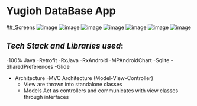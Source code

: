 # Yugioh DataBase App
     
 ##_Screens
      ![image](https://user-images.githubusercontent.com/72777066/125533685-ff4457c5-d80b-4169-9d93-8404461c4928.png)
      ![image](https://user-images.githubusercontent.com/72777066/125533553-861fceda-9e1c-4a6e-9500-0b7e9d58845f.png)
      ![image](https://user-images.githubusercontent.com/72777066/125533314-e445f996-24c3-4ea8-a9ca-a313ca9ec8a1.png)
      ![image](https://user-images.githubusercontent.com/72777066/125534419-a98b0785-18d4-4cc4-8cb6-0041564af151.png)
      ![image](https://user-images.githubusercontent.com/72777066/125534229-28718e8e-41c4-440b-a785-705abb95c4fb.png)
      ![image](https://user-images.githubusercontent.com/72777066/125533162-8482a923-a9b5-4b34-994c-242d109a4507.png)
      ![image](https://user-images.githubusercontent.com/72777066/125532975-78966e09-19e8-46f3-8249-615661ab572c.png)
      
      
      
## _Tech Stack and Libraries used_:
   -100% Java
   -Retrofit
   -RxJava
   -RxAndroid
   -MPAndroidChart
   -Sqlite
   -SharedPreferences
   -Glide
   - Architecture
      -MVC Architecture (Model-View-Controller)
      -  View are thrown into standalone classes
      -  Models Act as controllers and communicates with view classes through interfaces
      
 





   

